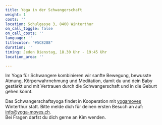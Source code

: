 ```yaml
---
title: Yoga in der Schwangerschaft
weight: 1
costs: ''
location: Schulgasse 3, 8400 Winterthur
on_call_toggle: false
on_call_costs: ''
language: ''
titlecolor: "#5C8288"
duration: ''
timing: Jeden Dienstag, 18.30 Uhr - 19:45 Uhr
location_area: ''

---
```

Im Yoga für Schwangere kombinieren wir sanfte Bewegung, bewusste Atmung, Körperwahrnehmung und Meditation, damit du und dein Baby gestärkt und mit Vertrauen durch die Schwangerschaft und in die Geburt gehen könnt.

Das Schwangerschaftsyoga findet in Kooperation mit [yogamoves](https://www.yoga-moves.ch/news-uebersicht/yoga-in-der-schwangerschaft "yogamoves") Winterthur statt. Bitte melde dich für deinen ersten Besuch an auf:  [info@yoga-moves.ch](mailto:info@yoga-moves.ch).  
Bei Fragen darfst du dich gerne an Kim wenden.